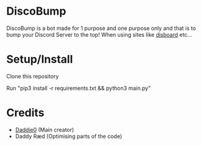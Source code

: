 # DiscoBump
DiscoBump is a bot made for 1 purpose and one purpose only and that is to bump your Discord Server to the top! 
When using sites like [disboard](https://disboard.org) etc... 

# Setup/Install
Clone this repository

Run "pip3 install -r requirements.txt && python3 main.py"


# Credits
* [Daddie0](https://github.com/GoByeBye) (Main creator)
* Daddy Ræd (Optimising parts of the code)
